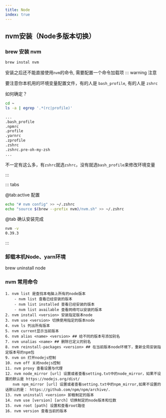 ```yaml
---
title: Node
index: true
---
```


## nvm安装（Node多版本切换）

### brew 安装 nvm
``` bash
brew instal nvm
```

安装之后还不能直接使用`nvm`的命令, 需要配置一个命令加载项
::: warning 注意

要注意你本机用的环境变量配置文件，有的人是 `bash_profile`, 有的人是 `zshrc`


如何确定？

``` sh
cd ~
ls -a | egrep '.*(rc|profile)'

...
.bash_profile
.npmrc
.profile
.yarnrc
.zprofile
.zshrc
.zshrc.pre-oh-my-zsh
...
```

不一定有这么多，有`zshrc`就选`zshrc`，没有就选`bash_profile`来修改环境变量

:::


::: tabs

@tab:active 配置
```bash
echo "# nvm config" >> ~/.zshrc
echo "source $(brew --prefix nvm)/nvm.sh" >> ~/.zshrc
```

@tab 确认安装完成
```bash
nvm -v
0.39.3
```

:::


### 卸载本机Node、yarn环境
brew uninstall node

### nvm 常用命令
```
1. nvm list 是查找本电脑上所有的node版本
    - nvm list 查看已经安装的版本
    - nvm list installed 查看已经安装的版本
    - nvm list available 查看网络可以安装的版本
2. nvm install <version> 安装指定版本node
3. nvm use <version> 切换使用指定的版本node
4. nvm ls 列出所有版本
5. nvm current显示当前版本
6. nvm alias <name> <version> ## 给不同的版本号添加别名
7. nvm unalias <name> ## 删除已定义的别名
8. nvm reinstall-packages <version> ## 在当前版本node环境下，重新全局安装指定版本号的npm包
9. nvm on 打开nodejs控制
10. nvm off 关闭nodejs控制
11. nvm proxy 查看设置与代理
12. nvm node_mirror [url] 设置或者查看setting.txt中的node_mirror，如果不设置的默认是 https://nodejs.org/dist/
　　nvm npm_mirror [url] 设置或者查看setting.txt中的npm_mirror,如果不设置的话默认的是： https://github.com/npm/npm/archive/.
13. nvm uninstall <version> 卸载制定的版本
14. nvm use [version] [arch] 切换制定的node版本和位数
15. nvm root [path] 设置和查看root路径
16. nvm version 查看当前的版本
```